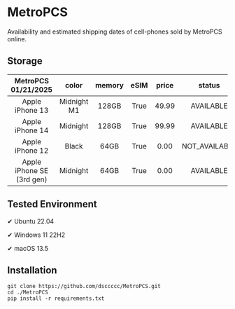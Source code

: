 # MetroPCS
Availability and estimated shipping dates of cell-phones sold by MetroPCS online.
## Storage
|MetroPCS 01/21/2025|color|memory|eSIM|price|status|shipping from|shipping to|
|:--:|:--:|:--:|:--:|:--:|:--:|:--:|:--:|
|Apple iPhone 13|Midnight M1|128GB|True|49.99|AVAILABLE|01/21/2025|01/24/2025|
|Apple iPhone 14|Midnight|128GB|True|99.99|AVAILABLE|01/21/2025|01/24/2025|
|Apple iPhone 12|Black|64GB|True|0.00|NOT_AVAILABLE|01/28/2025|02/03/2025|
|Apple iPhone SE (3rd gen)|Midnight|64GB|True|0.00|AVAILABLE|01/21/2025|01/24/2025|

## Tested Environment
✔ Ubuntu 22.04

✔ Windows 11 22H2

✔ macOS 13.5
## Installation
```
git clone https://github.com/dsccccc/MetroPCS.git
cd ./MetroPCS
pip install -r requirements.txt
```
